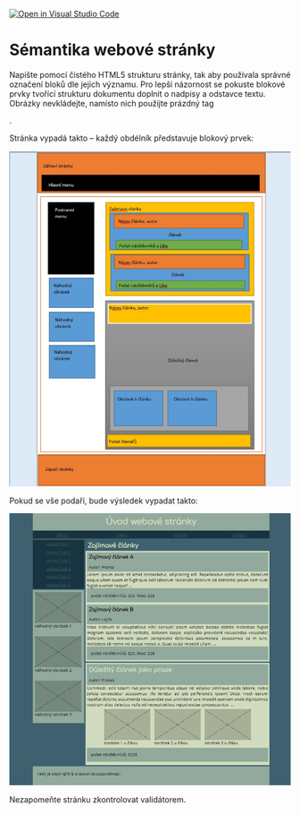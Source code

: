 [![Open in Visual Studio Code](https://classroom.github.com/assets/open-in-vscode-f059dc9a6f8d3a56e377f745f24479a46679e63a5d9fe6f495e02850cd0d8118.svg)](https://classroom.github.com/online_ide?assignment_repo_id=6557721&assignment_repo_type=AssignmentRepo)
# Sémantika webové stránky

Napište pomocí čistého HTML5 strukturu stránky, tak aby používala správné označení bloků dle jejich významu. Pro lepší názornost se pokuste blokové prvky tvořící strukturu dokumentu doplnit o nadpisy a odstavce textu.  Obrázky nevkládejte, namísto nich použijte prázdný tag <div>.

Stránka vypadá takto – každý obdélník představuje blokový prvek:

![Struktura](screenshots/structure.jpg)

Pokud se vše podaří, bude výsledek vypadat takto:

![Struktura](screenshots/screen.jpg)

Nezapomeňte stránku zkontrolovat validátorem.